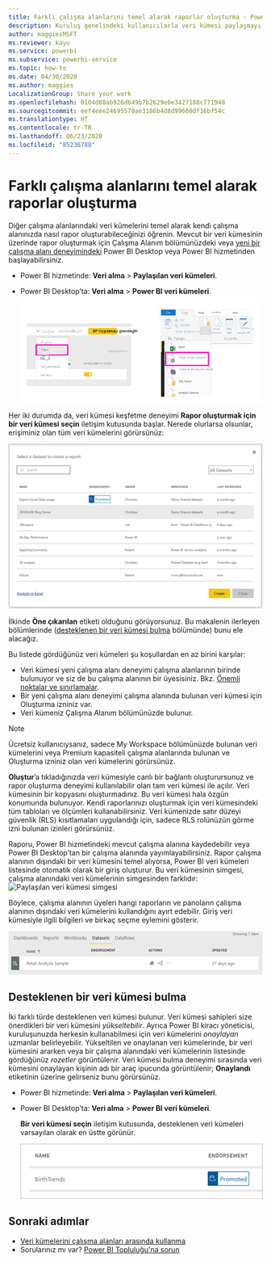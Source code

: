 ```yaml
---
title: Farklı çalışma alanlarını temel alarak raporlar oluşturma - Power BI
description: Kuruluş genelindeki kullanıcılarla veri kümesi paylaşmayı öğrenin. Kendi çalışma alanlarında sizin veri kümelerinizi temel alan raporlar oluşturabilirler.
author: maggiesMSFT
ms.reviewer: kayu
ms.service: powerbi
ms.subservice: powerbi-service
ms.topic: how-to
ms.date: 04/30/2020
ms.author: maggies
LocalizationGroup: Share your work
ms.openlocfilehash: 0104d88ab926d649b7b2629e0e3427188c771948
ms.sourcegitcommit: eef4eee24695570ae3186b4d8d99660df16bf54c
ms.translationtype: HT
ms.contentlocale: tr-TR
ms.lasthandoff: 06/23/2020
ms.locfileid: "85236788"
---
```

# <a name="create-reports-based-on-datasets-from-different-workspaces"></a>Farklı çalışma alanlarını temel alarak raporlar oluşturma

Diğer çalışma alanlarındaki veri kümelerini temel alarak kendi çalışma alanınızda nasıl rapor oluşturabileceğinizi öğrenin. Mevcut bir veri kümesinin üzerinde rapor oluşturmak için Çalışma Alanım bölümünüzdeki veya [yeni bir çalışma alanı deneyimindeki](../collaborate-share/service-create-the-new-workspaces.md) Power BI Desktop veya Power BI hizmetinden başlayabilirsiniz.

- Power BI hizmetinde: **Veri alma** > **Paylaşılan veri kümeleri**.
- Power BI Desktop’ta: **Veri alma** > **Power BI veri kümeleri**.

    ![Mevcut bir veri kümesine bağlanma](media/service-datasets-across-workspaces/power-bi-connect-dataset-pk.png)
   
Her iki durumda da, veri kümesi keşfetme deneyimi **Rapor oluşturmak için bir veri kümesi seçin** iletişim kutusunda başlar. Nerede olurlarsa olsunlar, erişiminiz olan tüm veri kümelerini görürsünüz:

![Bir veri kümesi seçme](media/service-datasets-across-workspaces/power-bi-select-dataset.png)

İlkinde **Öne çıkarılan** etiketi olduğunu görüyorsunuz. Bu makalenin ilerleyen bölümlerinde ([desteklenen bir veri kümesi bulma](#find-an-endorsed-dataset) bölümünde) bunu ele alacağız.

Bu listede gördüğünüz veri kümeleri şu koşullardan en az birini karşılar:

- Veri kümesi yeni çalışma alanı deneyimi çalışma alanlarının birinde bulunuyor ve siz de bu çalışma alanının bir üyesisiniz. Bkz. [Önemli noktalar ve sınırlamalar](service-datasets-across-workspaces.md#considerations-and-limitations).
- Bir yeni çalışma alanı deneyimi çalışma alanında bulunan veri kümesi için Oluşturma izniniz var.
- Veri kümeniz Çalışma Alanım bölümünüzde bulunur.

> [!NOTE]
> Ücretsiz kullanıcıysanız, sadece My Workspace bölümünüzde bulunan veri kümelerini veya Premium kapasiteli çalışma alanlarında bulunan ve Oluşturma izniniz olan veri kümelerini görürsünüz.

**Oluştur**’a tıkladığınızda veri kümesiyle canlı bir bağlantı oluşturursunuz ve rapor oluşturma deneyimi kullanılabilir olan tam veri kümesi ile açılır. Veri kümesinin bir kopyasını oluşturmadınız. Bu veri kümesi hala özgün konumunda bulunuyor. Kendi raporlarınızı oluşturmak için veri kümesindeki tüm tabloları ve ölçümleri kullanabilirsiniz. Veri kümenizde satır düzeyi güvenlik (RLS) kısıtlamaları uygulandığı için, sadece RLS rolünüzün görme izni bulunan izinleri görürsünüz.

Raporu, Power BI hizmetindeki mevcut çalışma alanına kaydedebilir veya Power BI Desktop’tan bir çalışma alanında yayımlayabilirsiniz. Rapor çalışma alanının dışındaki bir veri kümesini temel alıyorsa, Power BI veri kümeleri listesinde otomatik olarak bir giriş oluşturur. Bu veri kümesinin simgesi, çalışma alanındaki veri kümelerinin simgesinden farklıdır: ![Paylaşılan veri kümesi simgesi](media/service-datasets-discover-across-workspaces/power-bi-shared-dataset-icon.png)

Böylece, çalışma alanının üyeleri hangi raporların ve panoların çalışma alanının dışındaki veri kümelerini kullandığını ayırt edebilir. Giriş veri kümesiyle ilgili bilgileri ve birkaç seçme eylemini gösterir.

![Veri kümesi eylemleri](media/service-datasets-across-workspaces/power-bi-dataset-actions.png)

## <a name="find-an-endorsed-dataset"></a>Desteklenen bir veri kümesi bulma

İki farklı türde desteklenen veri kümesi bulunur. Veri kümesi sahipleri size önerdikleri bir veri kümesini *yükseltebilir*. Ayrıca Power BI kiracı yöneticisi, kuruluşunuzda herkesin kullanabilmesi için veri kümelerini *onaylayan* uzmanlar belirleyebilir. Yükseltilen ve onaylanan veri kümelerinde, bir veri kümesini ararken veya bir çalışma alanındaki veri kümelerinin listesinde gördüğünüz *rozetler* görüntülenir. Veri kümesi bulma deneyimi sırasında veri kümesini onaylayan kişinin adı bir araç ipucunda görüntülenir; **Onaylandı** etiketinin üzerine gelirseniz bunu görürsünüz.

- Power BI hizmetinde: **Veri alma** > **Paylaşılan veri kümeleri**.
- Power BI Desktop’ta: **Veri alma** > **Power BI veri kümeleri**.

    **Bir veri kümesi seçin** iletişim kutusunda, desteklenen veri kümeleri varsayılan olarak en üstte görünür. 

    ![Yükseltilen veri kümesi](media/service-datasets-certify-promote/power-bi-dataset-promoted.png)

## <a name="next-steps"></a>Sonraki adımlar

- [Veri kümelerini çalışma alanları arasında kullanma](service-datasets-across-workspaces.md)
- Sorularınız mı var? [Power BI Topluluğu'na sorun](https://community.powerbi.com/)
